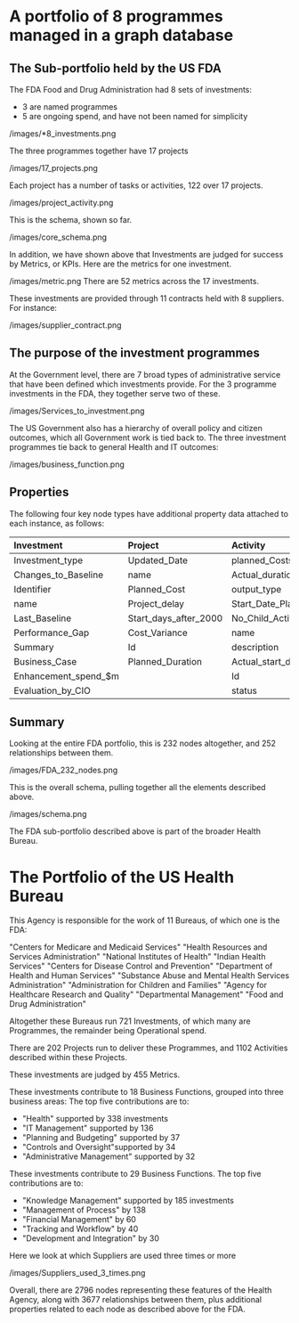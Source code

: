 # A portfolio of 8 programmes managed in a graph database

## The Sub-portfolio held by the US FDA
The FDA Food and Drug Administration had 8 sets of investments:
- 3 are named programmes
- 5 are ongoing spend, and have not been named for simplicity

/images/*8_investments.png

The three programmes together have 17 projects

/images/17_projects.png

Each project has a number of tasks or activities, 122 over 17 projects. 

/images/project_activity.png

This is the schema, shown so far. 

/images/core_schema.png

In addition, we have shown above that Investments are judged for success by Metrics, or KPIs. Here are the metrics for one investment.

/images/metric.png
There are 52 metrics across the 17 investments. 

These investments are provided through 11 contracts held with 8 suppliers. For instance:

/images/supplier_contract.png

## The purpose of the investment programmes
At the Government level, there are 7 broad types of administrative service that have been defined which investments provide.
For the 3 programme investments in the FDA, they together serve two of these. 

/images/Services_to_investment.png

The US Government also has a hierarchy of overall policy and citizen outcomes, which all Government work is tied back to. The three investment programmes tie back to general Health and IT outcomes:

/images/business_function.png

## Properties
The following four key node types have additional property data attached to each instance, as follows:

| Investment | Project | Activity | Metric |
|:--|:--|:--|:--|
| Investment_type | Updated_Date | planned_Costs | Metric_results |
| Changes_to_Baseline | name | Actual_duration | ID |
| Identifier | Planned_Cost | output_type | Description |
| name | Project_delay | Start_Date_Planned | Measurement_category |
| Last_Baseline | Start_days_after_2000 | No_Child_Activity |  |
| Performance_Gap | Cost_Variance | name |  |
| Summary | Id | description |  |
| Business_Case | Planned_Duration | Actual_start_delay |  |
| Enhancement_spend_$m |  | Id |  |
| Evaluation_by_CIO |  | status |  |

## Summary
Looking at the entire FDA portfolio, this is 232 nodes altogether, and 252 relationships between them.

/images/FDA_232_nodes.png

This is the overall schema, pulling together all the elements described above.

/images/schema.png

The FDA sub-portfolio described above is part of the broader Health Bureau.

# The Portfolio of the US Health Bureau

This Agency is responsible for the work of 11 Bureaus, of which one is the FDA: 

"Centers for Medicare and Medicaid Services"
"Health Resources and Services Administration"
"National Institutes of Health"
"Indian Health Services"
"Centers for Disease Control and Prevention"
"Department of Health and Human Services"
"Substance Abuse and Mental Health Services Administration"
"Administration for Children and Families"
"Agency for Healthcare Research and Quality"
"Departmental Management"
"Food and Drug Administration"

Altogether these Bureaus run 721 Investments, of which many are Programmes, the remainder being Operational spend. 

There are 202 Projects run to deliver these Programmes, and 1102 Activities described within these Projects. 

These investments are judged by 455 Metrics.

These investments contribute to 18 Business Functions, grouped into three business areas: 
The top five contributions are to:
- "Health" supported by 	338 investments 
- "IT Management" supported by 136
- "Planning and Budgeting"	 supported by 37
- "Controls and Oversight"supported by 	34
- "Administrative Management" supported by	32

These investments contribute to 29 Business Functions. The top five contributions are to:
- "Knowledge Management"	supported by 185 investments
- "Management of Process"	by 138
- "Financial Management"	 by 60
- "Tracking and Workflow"	by 40
- "Development and Integration"	by 30


Here we look at which Suppliers are used three times or more 

/images/Suppliers_used_3_times.png

Overall, there are 2796 nodes representing these features of the Health Agency, along with 3677 relationships between them, plus additional properties related to each node as described above for the FDA. 

